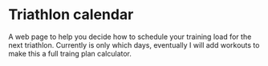 # Triathlon calendar

A web page to help you decide how to schedule your training load for the next triathlon.
Currently is only which days, eventually I will add workouts to make this a full traing plan calculator. 